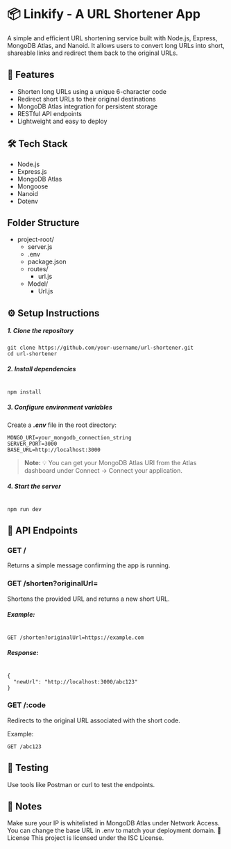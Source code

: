 # 📦 Linkify - A URL Shortener App
A simple and efficient URL shortening service built with Node.js, Express, MongoDB Atlas, and Nanoid. It allows users to convert long URLs into short, shareable links and redirect them back to the original URLs.

## 🚀 Features
  - Shorten long URLs using a unique 6-character code
  - Redirect short URLs to their original destinations
  - MongoDB Atlas integration for persistent storage
  - RESTful API endpoints
  - Lightweight and easy to deploy

## 🛠️ Tech Stack
  - Node.js
  - Express.js
  - MongoDB Atlas
  - Mongoose
  - Nanoid
  - Dotenv

## Folder Structure
- project-root/
  - server.js
  - .env
  - package.json
  - routes/
    - url.js
  - Model/
    - Url.js


## ⚙️ Setup Instructions
##### 1. Clone the repository
```
git clone https://github.com/your-username/url-shortener.git
cd url-shortener
```
##### 2. Install dependencies
```

npm install

```

##### 3. Configure environment variables
Create a ***.env*** file in the root directory:
```
MONGO_URI=your_mongodb_connection_string
SERVER_PORT=3000
BASE_URL=http://localhost:3000
```
> **Note:** 💡 You can get your MongoDB Atlas URI from the Atlas dashboard under Connect → Connect your application. 

##### 4. Start the server
```

npm run dev

```


## 📡 API Endpoints
### GET /
Returns a simple message confirming the app is running.

### GET /shorten?originalUrl=<URL>
Shortens the provided URL and returns a new short URL.

##### Example:
```

GET /shorten?originalUrl=https://example.com

```

##### Response:
```

{
  "newUrl": "http://localhost:3000/abc123"
}

```


### GET /:code
Redirects to the original URL associated with the short code.

Example:
```
GET /abc123

```

## 🧪 Testing
Use tools like Postman or curl to test the endpoints.

## 📌 Notes
Make sure your IP is whitelisted in MongoDB Atlas under Network Access.
You can change the base URL in .env to match your deployment domain.
📄 License
This project is licensed under the ISC License.
